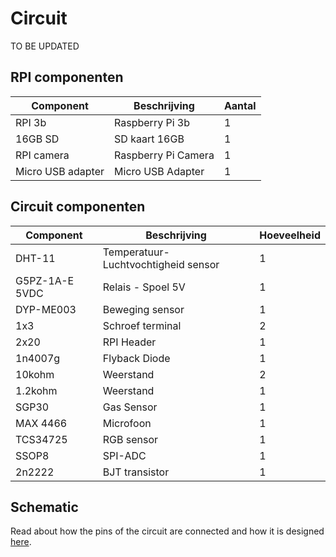# Circuit
TO BE UPDATED

## RPI componenten
| Component         | Beschrijving        | Aantal |
|-------------------|---------------------|--------|
| RPI 3b            | Raspberry Pi 3b     | 1      |
| 16GB SD           | SD kaart 16GB       | 1      |
| RPI camera        | Raspberry Pi Camera | 1      |
| Micro USB adapter | Micro USB Adapter   | 1      |

## Circuit componenten
| Component      | Beschrijving                        | Hoeveelheid |
|----------------|-------------------------------------|-------------|
| DHT-11         | Temperatuur-Luchtvochtigheid sensor | 1           |
| G5PZ-1A-E 5VDC | Relais - Spoel 5V                   | 1           |
| DYP-ME003      | Beweging sensor                     | 1           |
| 1x3            | Schroef terminal                    | 2           |
| 2x20           | RPI Header                          | 1           |
| 1n4007g        | Flyback Diode                       | 1           |
| 10kohm         | Weerstand                           | 2           |
| 1.2kohm        | Weerstand                           | 1           |
| SGP30          | Gas Sensor                          | 1           |
| MAX 4466       | Microfoon                           | 1           |
| TCS34725       | RGB sensor                          | 1           |
| SSOP8          | SPI-ADC                             | 1           |
| 2n2222         | BJT transistor                      | 1           |

## Schematic 

Read about how the pins of the circuit are connected and how it is designed [here](https://github.com/Slauf21/Workshop-IOT-RPI-2022-23/blob/main/Circuit/Altium/Schematics.md).
